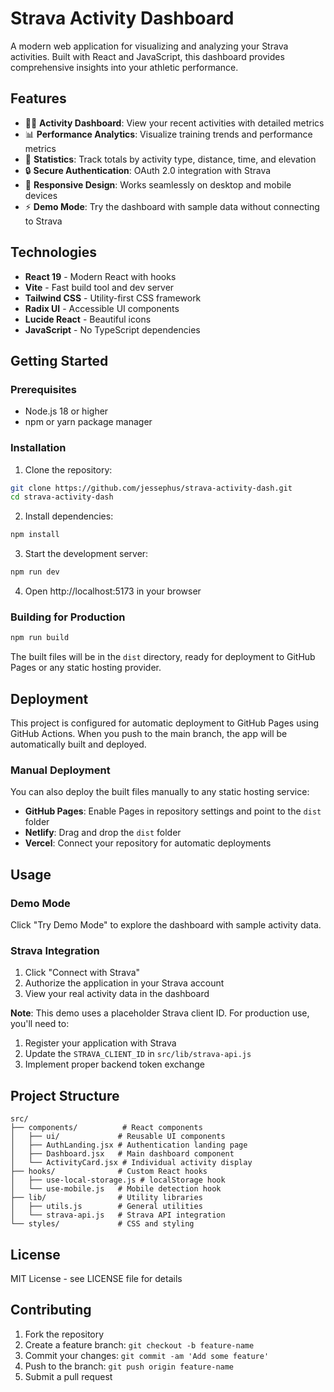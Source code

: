 # Strava Activity Dashboard

A modern web application for visualizing and analyzing your Strava activities. Built with React and JavaScript, this dashboard provides comprehensive insights into your athletic performance.

## Features

- 🏃‍♂️ **Activity Dashboard**: View your recent activities with detailed metrics
- 📊 **Performance Analytics**: Visualize training trends and performance metrics  
- 🎯 **Statistics**: Track totals by activity type, distance, time, and elevation
- 🔒 **Secure Authentication**: OAuth 2.0 integration with Strava
- 📱 **Responsive Design**: Works seamlessly on desktop and mobile devices
- ⚡ **Demo Mode**: Try the dashboard with sample data without connecting to Strava

## Technologies

- **React 19** - Modern React with hooks
- **Vite** - Fast build tool and dev server
- **Tailwind CSS** - Utility-first CSS framework
- **Radix UI** - Accessible UI components
- **Lucide React** - Beautiful icons
- **JavaScript** - No TypeScript dependencies

## Getting Started

### Prerequisites

- Node.js 18 or higher
- npm or yarn package manager

### Installation

1. Clone the repository:
```bash
git clone https://github.com/jessephus/strava-activity-dash.git
cd strava-activity-dash
```

2. Install dependencies:
```bash
npm install
```

3. Start the development server:
```bash
npm run dev
```

4. Open http://localhost:5173 in your browser

### Building for Production

```bash
npm run build
```

The built files will be in the `dist` directory, ready for deployment to GitHub Pages or any static hosting provider.

## Deployment

This project is configured for automatic deployment to GitHub Pages using GitHub Actions. When you push to the main branch, the app will be automatically built and deployed.

### Manual Deployment

You can also deploy the built files manually to any static hosting service:

- **GitHub Pages**: Enable Pages in repository settings and point to the `dist` folder
- **Netlify**: Drag and drop the `dist` folder
- **Vercel**: Connect your repository for automatic deployments

## Usage

### Demo Mode
Click "Try Demo Mode" to explore the dashboard with sample activity data.

### Strava Integration
1. Click "Connect with Strava"
2. Authorize the application in your Strava account
3. View your real activity data in the dashboard

**Note**: This demo uses a placeholder Strava client ID. For production use, you'll need to:
1. Register your application with Strava
2. Update the `STRAVA_CLIENT_ID` in `src/lib/strava-api.js`
3. Implement proper backend token exchange

## Project Structure

```
src/
├── components/          # React components
│   ├── ui/             # Reusable UI components
│   ├── AuthLanding.jsx # Authentication landing page
│   ├── Dashboard.jsx   # Main dashboard component
│   └── ActivityCard.jsx # Individual activity display
├── hooks/              # Custom React hooks
│   ├── use-local-storage.js # localStorage hook
│   └── use-mobile.js   # Mobile detection hook
├── lib/                # Utility libraries
│   ├── utils.js        # General utilities
│   └── strava-api.js   # Strava API integration
└── styles/             # CSS and styling
```

## License

MIT License - see LICENSE file for details

## Contributing

1. Fork the repository
2. Create a feature branch: `git checkout -b feature-name`
3. Commit your changes: `git commit -am 'Add some feature'`
4. Push to the branch: `git push origin feature-name`
5. Submit a pull request